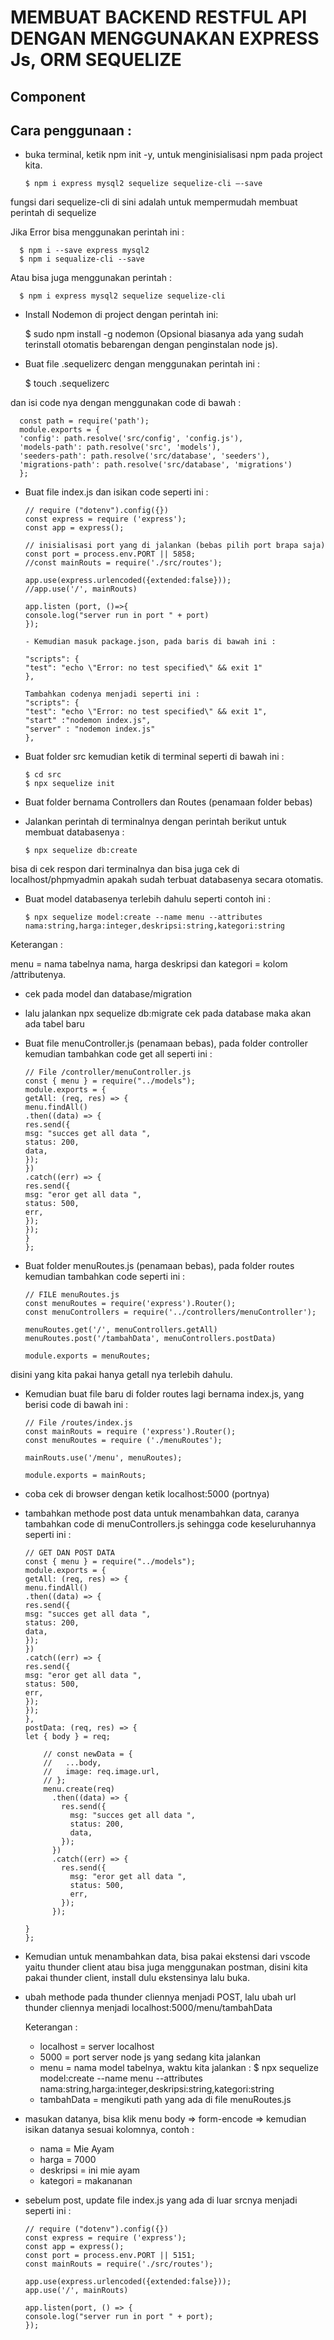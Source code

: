 # MEMBUAT BACKEND RESTFUL API DENGAN MENGGUNAKAN EXPRESS Js, ORM SEQUELIZE

## Component

## Cara penggunaan :

- buka terminal, ketik npm init -y, untuk menginisialisasi npm pada project kita.

      $ npm i express mysql2 sequelize sequelize-cli –-save

fungsi dari sequelize-cli di sini adalah untuk mempermudah membuat perintah di
sequelize

Jika Error bisa menggunakan perintah ini :

      $ npm i --save express mysql2
      $ npm i sequalize-cli --save

Atau bisa juga menggunakan perintah :

      $ npm i express mysql2 sequelize sequelize-cli

- Install Nodemon di project dengan perintah ini:

   $ sudo npm install -g nodemon
   (Opsional biasanya ada yang sudah terinstall otomatis bebarengan dengan penginstalan node js).

- Buat file .sequelizerc dengan menggunakan perintah ini :

   $ touch .sequelizerc

dan isi code nya dengan menggunakan code di bawah :

      const path = require('path');
      module.exports = {
      'config': path.resolve('src/config', 'config.js'),
      'models-path': path.resolve('src', 'models'),
      'seeders-path': path.resolve('src/database', 'seeders'),
      'migrations-path': path.resolve('src/database', 'migrations')
      };

- Buat file index.js dan isikan code seperti ini :

      // require ("dotenv").config({})
      const express = require ('express');
      const app = express();

      // inisialisasi port yang di jalankan (bebas pilih port brapa saja)
      const port = process.env.PORT || 5858;
      //const mainRouts = require('./src/routes');

      app.use(express.urlencoded({extended:false}));
      //app.use('/', mainRouts)

      app.listen (port, ()=>{
      console.log("server run in port " + port)
      });

      - Kemudian masuk package.json, pada baris di bawah ini :

      "scripts": {
      "test": "echo \"Error: no test specified\" && exit 1"
      },

      Tambahkan codenya menjadi seperti ini :
      "scripts": {
      "test": "echo \"Error: no test specified\" && exit 1",
      "start" :"nodemon index.js",
      "server" : "nodemon index.js"
      },

- Buat folder src kemudian ketik di terminal seperti di bawah ini :

      $ cd src
      $ npx sequelize init

- Buat folder bernama Controllers dan Routes (penamaan folder bebas)

- Jalankan perintah di terminalnya dengan perintah berikut untuk membuat databasenya :

      $ npx sequelize db:create

bisa di cek respon dari terminalnya dan bisa juga cek di localhost/phpmyadmin apakah sudah terbuat databasenya secara otomatis.

- Buat model databasenya terlebih dahulu seperti contoh ini :

      $ npx sequelize model:create --name menu --attributes nama:string,harga:integer,deskripsi:string,kategori:string

Keterangan :

menu = nama tabelnya
nama, harga deskripsi dan kategori = kolom /attributenya.

- cek pada model dan database/migration

- lalu jalankan npx sequelize db:migrate cek pada database maka akan ada tabel baru

- Buat file menuController.js (penamaan bebas), pada folder controller kemudian tambahkan code get all seperti ini :

      // File /controller/menuController.js
      const { menu } = require("../models");
      module.exports = {
      getAll: (req, res) => {
      menu.findAll()
      .then((data) => {
      res.send({
      msg: "succes get all data ",
      status: 200,
      data,
      });
      })
      .catch((err) => {
      res.send({
      msg: "eror get all data ",
      status: 500,
      err,
      });
      });
      }
      };

- Buat folder menuRoutes.js (penamaan bebas), pada folder routes kemudian tambahkan code seperti ini :

      // FILE menuRoutes.js
      const menuRoutes = require('express').Router();
      const menuControllers = require('../controllers/menuController');

      menuRoutes.get('/', menuControllers.getAll)
      menuRoutes.post('/tambahData', menuControllers.postData)

      module.exports = menuRoutes;

disini yang kita pakai hanya getall nya terlebih dahulu.

- Kemudian buat file baru di folder routes lagi bernama index.js, yang berisi code di bawah ini :

      // File /routes/index.js
      const mainRouts = require ('express').Router();
      const menuRoutes = require ('./menuRoutes');

      mainRouts.use('/menu', menuRoutes);

      module.exports = mainRouts;

- coba cek di browser dengan ketik localhost:5000 (portnya)

- tambahkan methode post data untuk menambahkan data, caranya tambahkan code di menuControllers.js sehingga code keseluruhannya seperti ini :

      // GET DAN POST DATA
      const { menu } = require("../models");
      module.exports = {
      getAll: (req, res) => {
      menu.findAll()
      .then((data) => {
      res.send({
      msg: "succes get all data ",
      status: 200,
      data,
      });
      })
      .catch((err) => {
      res.send({
      msg: "eror get all data ",
      status: 500,
      err,
      });
      });
      },
      postData: (req, res) => {
      let { body } = req;

          // const newData = {
          //   ...body,
          //   image: req.image.url,
          // };
          menu.create(req)
            .then((data) => {
              res.send({
                msg: "succes get all data ",
                status: 200,
                data,
              });
            })
            .catch((err) => {
              res.send({
                msg: "eror get all data ",
                status: 500,
                err,
              });
            });

      }
      };

- Kemudian untuk menambahkan data, bisa pakai ekstensi dari vscode yaitu thunder client atau bisa juga menggunakan postman, disini kita pakai thunder client, install dulu ekstensinya lalu buka.

- ubah methode pada thunder cliennya menjadi POST, lalu ubah url thunder cliennya menjadi localhost:5000/menu/tambahData

  Keterangan :

  - localhost = server localhost
  - 5000 = port server node js yang sedang kita jalankan
  - menu = nama model tabelnya, waktu kita jalankan :
    $ npx sequelize model:create --name menu --attributes nama:string,harga:integer,deskripsi:string,kategori:string
  - tambahData = mengikuti path yang ada di file menuRoutes.js

- masukan datanya, bisa klik menu body => form-encode => kemudian isikan datanya sesuai kolomnya, contoh :

  - nama = Mie Ayam
  - harga = 7000
  - deskripsi = ini mie ayam
  - kategori = makananan

- sebelum post, update file index.js yang ada di luar srcnya menjadi seperti ini :

      // require ("dotenv").config({})
      const express = require ('express');
      const app = express();
      const port = process.env.PORT || 5151;
      const mainRouts = require('./src/routes');

      app.use(express.urlencoded({extended:false}));
      app.use('/', mainRouts)

      app.listen(port, () => {
      console.log("server run in port " + port);
      });
